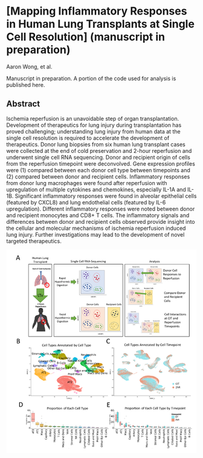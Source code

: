 # [Mapping Inflammatory Responses in Human Lung Transplants at Single Cell Resolution] (manuscript in preparation)

Aaron Wong, et al.

Manuscript in preparation. A portion of the code used for analysis is published here. 



## Abstract

Ischemia reperfusion is an unavoidable step of organ transplantation. Development of therapeutics for lung injury during transplantation has proved challenging; understanding lung injury from human data at the single cell resolution is required to accelerate the development of therapeutics. Donor lung biopsies from six human lung transplant cases were collected at the end of cold preservation and 2-hour reperfusion and underwent single cell RNA sequencing. Donor and recipient origin of cells from the reperfusion timepoint were deconvolved. Gene expression profiles were (1) compared between each donor cell type between timepoints and (2) compared between donor and recipient cells. Inflammatory responses from donor lung macrophages were found after reperfusion with upregulation of multiple cytokines and chemokines, especially IL-1A and IL-1B. Significant inflammatory responses were found in alveolar epithelial cells (featured by CXCL8) and lung endothelial cells (featured by IL-6 upregulation). Different inflammatory responses were noted between donor and recipient monocytes and CD8+ T cells. The inflammatory signals and differences between donor and recipient cells observed provide insight into the cellular and molecular mechanisms of ischemia reperfusion induced lung injury. Further investigations may lead to the development of novel targeted therapeutics.


![](img/overview.png)
